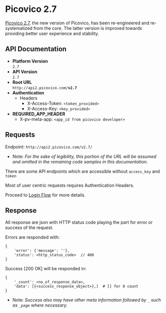 # Picovico 2.7
[Picovico 2.7](http://picovico.com), the new version of Picovico, has been re-engineered and re-systematized from the core. The latter version is improved towards providing better user experience and stability.

## API Documentation
* __Platform Version__  
`2.7`
* __API Version__  
`2.7`
* __Root URL__  
`http://api2.picovico.com/`__`v2.7`__  
* __Authentication__  
    - Headers
        - X-Access-Token: `<token_provided>`
        - X-Access-Key: `<key_provided>`
* __REQUIRED_APP_HEADER__
    - X-pv-meta-app: `<app_id from picovico developer>`



## Requests

Endpoint: `http://api2.picovico.com/v2.7/`

- Note: *For the sake of legibility, this portion of the URL will be assumed and omitted in the remaining code samples in this documentation.*

There are some API endpoints which are accessible without `access_key` and `token`

Most of user centric requests requires Authentication Headers.

Proceed to [Login Flow](account) for more details.



## Response
All response are json with HTTP status code playing the part for error or success of the request.

Errors are responded with:

    {
        'error': {'message': ''},
        'status': <http_status_code>  // 400
    }

Success [200 OK] will be responded in:

    
    {
        '_count': <no_of_response_data>,
        'data': [{<success_response_object>},]  # [] for 0 count
    }


- Note: *Success also may have other meta information followed by `_` such as `_page` where necessary.*
    
    
